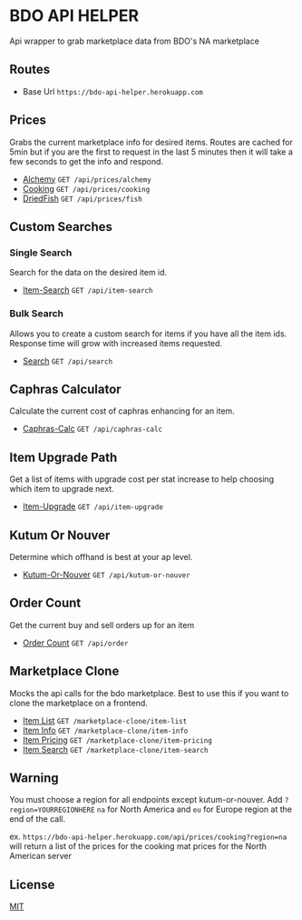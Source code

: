 # BDO API HELPER

Api wrapper to grab marketplace data from BDO's NA marketplace

## Routes

- Base Url `https://bdo-api-helper.herokuapp.com`

## Prices

Grabs the current marketplace info for desired items. Routes are cached for 5min but if you are the first to request in the last 5 minutes then it will take a few seconds to get the info and respond.

- [Alchemy](docs/prices/alchemy.md) `GET /api/prices/alchemy`
- [Cooking](docs/prices/cooking.md) `GET /api/prices/cooking`
- [DriedFish](docs/prices/fish.md) `GET /api/prices/fish`

## Custom Searches

### Single Search

Search for the data on the desired item id.

- [Item-Search](docs/itemSearch.md) `GET /api/item-search`

### Bulk Search

Allows you to create a custom search for items if you have all the item ids. Response time will grow with increased items requested.

- [Search](docs/search.md) `GET /api/search`

## Caphras Calculator

Calculate the current cost of caphras enhancing for an item.

- [Caphras-Calc](docs/caphrasCalc.md) `GET /api/caphras-calc`

## Item Upgrade Path

Get a list of items with upgrade cost per stat increase to help choosing which item to upgrade next.

- [Item-Upgrade](docs/itemUpgrade.md) `GET /api/item-upgrade`

## Kutum Or Nouver

Determine which offhand is best at your ap level.

- [Kutum-Or-Nouver](docs/kutumOrNouver.md) `GET /api/kutum-or-nouver`

## Order Count

Get the current buy and sell orders up for an item

- [Order Count](docs/order.md) `GET /api/order`

## Marketplace Clone

Mocks the api calls for the bdo marketplace. Best to use this if you want to clone the marketplace on a frontend.

- [Item List](docs/mpClone/itemList.md) `GET /marketplace-clone/item-list`
- [Item Info](docs/mpClone/itemInfo.md) `GET /marketplace-clone/item-info`
- [Item Pricing](docs/mpClone/itemPricing.md) `GET /marketplace-clone/item-pricing`
- [Item Search](docs/mpClone/itemSearch.md) `GET /marketplace-clone/item-search`

## Warning

You must choose a region for all endpoints except kutum-or-nouver. Add `?region=YOURREGIONHERE` `na` for North America and `eu` for Europe region at the end of the call.

ex. `https://bdo-api-helper.herokuapp.com/api/prices/cooking?region=na` will return a list of the prices for the cooking mat prices for the North American server

## License

[MIT](https://choosealicense.com/licenses/mit/)
